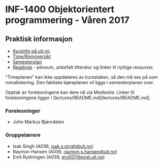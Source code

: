 INF-1400 Objektorientert programmering - Våren 2017
================================


Praktisk informasjon
--------------

* [Kursinfo på uit.no](http://uit.no/studiekatalog/emner/2017/var/inf-1400-1)
* [Time/Romoversikt](http://timeplan.uit.no/emne_timeplan.php?year=2017&module[]=INF-1400-1#week-1)
* [Semesterplan](semesterplan.md)
* [Readings](readings.md) - pensum, anbefalt litteratur og linker til nyttige ressurser. 

"Timeplanen" kan ikke oppdateres av kursstaben, så den må ses på som romallokering. Den faktiske kjøreplanen vil ligge i semesterplanen over.

Opptak av forelesningene kan dere nå via Mediasite. Linker til forelesningene ligger i [lectures/README.md](lectures/README.md].


### Forelesninger
- John Markus Bjørndalen

### Gruppelærere
- Isak Singh (A036, [isak.s.singh@uit.no](mailto:isak.s.singh@uit.no))
- Raymon Hansen (A036, [raymon.s.hansen@uit.no](mailto:raymon.s.hansen@uit.no))
- Emil Rydningen (A039, [ery007@post.uit.no](mailto:ery007@post.uit.no))
